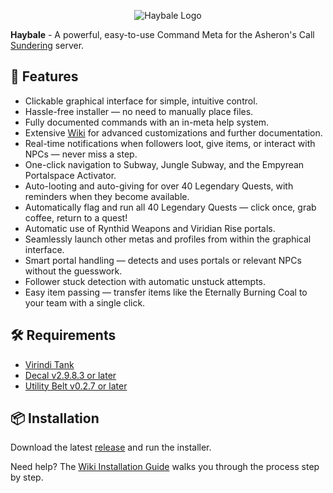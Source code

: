 <p align="center">
  <img src="https://github.com/user-attachments/assets/f258ef06-10df-4802-898a-35018b45b1f4" alt="Haybale Logo">
</p>


**Haybale** - A powerful, easy-to-use Command Meta for the Asheron's Call [Sundering](https://sunderingac.com) server.

## 🚀 Features
- Clickable graphical interface for simple, intuitive control.
- Hassle-free installer — no need to manually place files.
- Fully documented commands with an in-meta help system.
- Extensive [Wiki](https://github.com/bmease/Haybale/wiki) for advanced customizations and further documentation.
- Real-time notifications when followers loot, give items, or interact with NPCs — never miss a step.
- One-click navigation to Subway, Jungle Subway, and the Empyrean Portalspace Activator.
- Auto-looting and auto-giving for over 40 Legendary Quests, with reminders when they become available.
- Automatically flag and run all 40 Legendary Quests — click once, grab coffee, return to a quest!
- Automatic use of Rynthid Weapons and Viridian Rise portals.
- Seamlessly launch other metas and profiles from within the graphical interface.
- Smart portal handling — detects and uses portals or relevant NPCs without the guesswork.
- Follower stuck detection with automatic unstuck attempts.
- Easy item passing — transfer items like the Eternally Burning Coal to your team with a single click.

## 🛠️ Requirements
- [Virindi Tank](http://virindi.net/plugins/)
- [Decal v2.9.8.3 or later](https://www.decaldev.com/)
- [Utility Belt v0.2.7 or later](https://utilitybelt.gitlab.io/)


## 📦 Installation
Download the latest [release](https://github.com/bmease/Haybale/releases) and run the installer.

Need help? The [Wiki Installation Guide](https://github.com/bmease/Haybale/wiki/Installation) walks you through the process step by step.